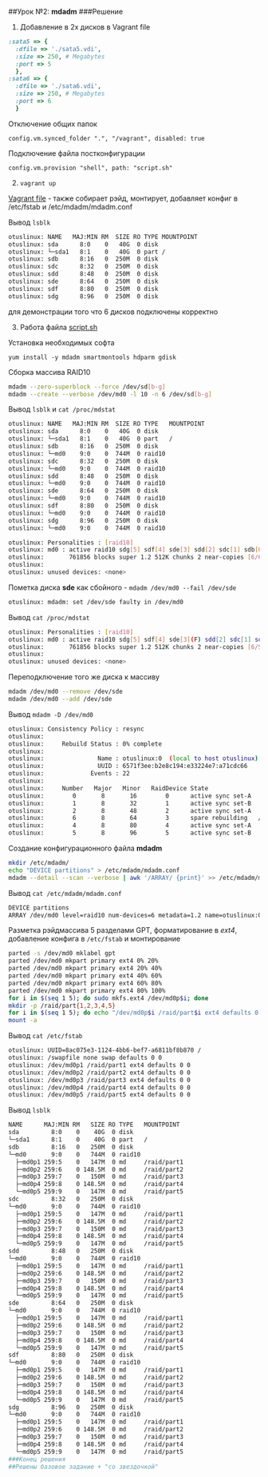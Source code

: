 ##Урок №2: **mdadm**
###Решение
1. Добавление в 2х дисков в Vagrant file
```ruby
:sata5 => {
  :dfile => './sata5.vdi',
  :size => 250, # Megabytes
  :port => 5
  },
:sata6 => {
  :dfile => './sata6.vdi',
  :size => 250, # Megabytes
  :port => 6
  }
```
Отключение общих папок

`config.vm.synced_folder ".", "/vagrant", disabled: true`

Подключение файла постконфигурации
 
`config.vm.provision "shell", path: "script.sh"`

2. `vagrant up`

[Vagrant file](Vagrantfile) - также собирает рэйд, монтирует, добавляет конфиг в /etc/fstab и /etc/mdadm/mdadm.conf
  
Вывод `lsblk`
```bash
otuslinux: NAME   MAJ:MIN RM  SIZE RO TYPE MOUNTPOINT
otuslinux: sda      8:0    0   40G  0 disk
otuslinux: └─sda1   8:1    0   40G  0 part /
otuslinux: sdb      8:16   0  250M  0 disk
otuslinux: sdc      8:32   0  250M  0 disk
otuslinux: sdd      8:48   0  250M  0 disk
otuslinux: sde      8:64   0  250M  0 disk
otuslinux: sdf      8:80   0  250M  0 disk
otuslinux: sdg      8:96   0  250M  0 disk
```
для демонстрации того что 6 дисков подключены корректно

3. Работа файла [script.sh](script.sh)

Установка необходимых софта

`yum install -y mdadm smartmontools hdparm gdisk`

Сборка массива RAID10
```bash
mdadm --zero-superblock --force /dev/sd[b-g]
mdadm --create --verbose /dev/md0 -l 10 -n 6 /dev/sd[b-g]
```
Вывод `lsblk` и `cat /proc/mdstat`
```bash
otuslinux: NAME   MAJ:MIN RM  SIZE RO TYPE   MOUNTPOINT
otuslinux: sda      8:0    0   40G  0 disk
otuslinux: └─sda1   8:1    0   40G  0 part   /
otuslinux: sdb      8:16   0  250M  0 disk
otuslinux: └─md0    9:0    0  744M  0 raid10
otuslinux: sdc      8:32   0  250M  0 disk
otuslinux: └─md0    9:0    0  744M  0 raid10
otuslinux: sdd      8:48   0  250M  0 disk
otuslinux: └─md0    9:0    0  744M  0 raid10
otuslinux: sde      8:64   0  250M  0 disk
otuslinux: └─md0    9:0    0  744M  0 raid10
otuslinux: sdf      8:80   0  250M  0 disk
otuslinux: └─md0    9:0    0  744M  0 raid10
otuslinux: sdg      8:96   0  250M  0 disk
otuslinux: └─md0    9:0    0  744M  0 raid10
```
```bash
otuslinux: Personalities : [raid10]
otuslinux: md0 : active raid10 sdg[5] sdf[4] sde[3] sdd[2] sdc[1] sdb[0]
otuslinux:       761856 blocks super 1.2 512K chunks 2 near-copies [6/6] [UUUUUU]
otuslinux:
otuslinux: unused devices: <none>
```
Пометка диска **sde** как сбойного - `mdadm /dev/md0 --fail /dev/sde`
```bash
otuslinux: mdadm: set /dev/sde faulty in /dev/md0
```
Вывод `cat /proc/mdstat`
```bash
otuslinux: Personalities : [raid10]
otuslinux: md0 : active raid10 sdg[5] sdf[4] sde[3](F) sdd[2] sdc[1] sdb[0]
otuslinux:       761856 blocks super 1.2 512K chunks 2 near-copies [6/5] [UUU_UU]
otuslinux:
otuslinux: unused devices: <none>
```
Переподключение того же диска к массиву
```bash
mdadm /dev/md0 --remove /dev/sde
mdadm /dev/md0 --add /dev/sde
```
Вывод `mdadm -D /dev/md0`
```bash
otuslinux: Consistency Policy : resync
otuslinux:
otuslinux:     Rebuild Status : 0% complete
otuslinux:
otuslinux:               Name : otuslinux:0  (local to host otuslinux)
otuslinux:               UUID : 6571f3ee:b2e8c194:e33224e7:a71cdc66
otuslinux:             Events : 22
otuslinux:
otuslinux:     Number   Major   Minor   RaidDevice State
otuslinux:        0       8       16        0      active sync set-A   /dev/sdb
otuslinux:        1       8       32        1      active sync set-B   /dev/sdc
otuslinux:        2       8       48        2      active sync set-A   /dev/sdd
otuslinux:        6       8       64        3      spare rebuilding   /dev/sde
otuslinux:        4       8       80        4      active sync set-A   /dev/sdf
otuslinux:        5       8       96        5      active sync set-B   /dev/sdg
```
Создание конфигурационного файла **mdadm**
```bash
mkdir /etc/mdadm/
echo "DEVICE partitions" > /etc/mdadm/mdadm.conf
mdadm --detail --scan --verbose | awk '/ARRAY/ {print}' >> /etc/mdadm/mdadm.conf
```
Вывод `cat /etc/mdadm/mdadm.conf`
```bash
DEVICE partitions
ARRAY /dev/md0 level=raid10 num-devices=6 metadata=1.2 name=otuslinux:0 UUID=6571f3ee:b2e8c194:e33224e7:a71cdc66
```
Разметка рэйдмассива 5 разделами GPT, форматирование в *ext4*, добавление конфига в `/etc/fstab` и монтирование
```bash
parted -s /dev/md0 mklabel gpt
parted /dev/md0 mkpart primary ext4 0% 20%
parted /dev/md0 mkpart primary ext4 20% 40%
parted /dev/md0 mkpart primary ext4 40% 60%
parted /dev/md0 mkpart primary ext4 60% 80%
parted /dev/md0 mkpart primary ext4 80% 100%
for i in $(seq 1 5); do sudo mkfs.ext4 /dev/md0p$i; done
mkdir -p /raid/part{1,2,3,4,5}
for i in $(seq 1 5); do echo "/dev/md0p$i /raid/part$i ext4 defaults 0 0" >> /etc/fstab; done
mount -a
```
Вывод `cat /etc/fstab`
```bash
otuslinux: UUID=8ac075e3-1124-4bb6-bef7-a6811bf8b870 /                       xfs     defaults        0 0
otuslinux: /swapfile none swap defaults 0 0
otuslinux: /dev/md0p1 /raid/part1 ext4 defaults 0 0
otuslinux: /dev/md0p2 /raid/part2 ext4 defaults 0 0
otuslinux: /dev/md0p3 /raid/part3 ext4 defaults 0 0
otuslinux: /dev/md0p4 /raid/part4 ext4 defaults 0 0
otuslinux: /dev/md0p5 /raid/part5 ext4 defaults 0 0
```
Вывод `lsblk`
```bash
NAME      MAJ:MIN RM   SIZE RO TYPE   MOUNTPOINT
sda         8:0    0    40G  0 disk
└─sda1      8:1    0    40G  0 part   /
sdb         8:16   0   250M  0 disk
└─md0       9:0    0   744M  0 raid10
  ├─md0p1 259:5    0   147M  0 md     /raid/part1
  ├─md0p2 259:6    0 148.5M  0 md     /raid/part2
  ├─md0p3 259:7    0   150M  0 md     /raid/part3
  ├─md0p4 259:8    0 148.5M  0 md     /raid/part4
  └─md0p5 259:9    0   147M  0 md     /raid/part5
sdc         8:32   0   250M  0 disk
└─md0       9:0    0   744M  0 raid10
  ├─md0p1 259:5    0   147M  0 md     /raid/part1
  ├─md0p2 259:6    0 148.5M  0 md     /raid/part2
  ├─md0p3 259:7    0   150M  0 md     /raid/part3
  ├─md0p4 259:8    0 148.5M  0 md     /raid/part4
  └─md0p5 259:9    0   147M  0 md     /raid/part5
sdd         8:48   0   250M  0 disk
└─md0       9:0    0   744M  0 raid10
  ├─md0p1 259:5    0   147M  0 md     /raid/part1
  ├─md0p2 259:6    0 148.5M  0 md     /raid/part2
  ├─md0p3 259:7    0   150M  0 md     /raid/part3
  ├─md0p4 259:8    0 148.5M  0 md     /raid/part4
  └─md0p5 259:9    0   147M  0 md     /raid/part5
sde         8:64   0   250M  0 disk
└─md0       9:0    0   744M  0 raid10
  ├─md0p1 259:5    0   147M  0 md     /raid/part1
  ├─md0p2 259:6    0 148.5M  0 md     /raid/part2
  ├─md0p3 259:7    0   150M  0 md     /raid/part3
  ├─md0p4 259:8    0 148.5M  0 md     /raid/part4
  └─md0p5 259:9    0   147M  0 md     /raid/part5
sdf         8:80   0   250M  0 disk
└─md0       9:0    0   744M  0 raid10
  ├─md0p1 259:5    0   147M  0 md     /raid/part1
  ├─md0p2 259:6    0 148.5M  0 md     /raid/part2
  ├─md0p3 259:7    0   150M  0 md     /raid/part3
  ├─md0p4 259:8    0 148.5M  0 md     /raid/part4
  └─md0p5 259:9    0   147M  0 md     /raid/part5
sdg         8:96   0   250M  0 disk
└─md0       9:0    0   744M  0 raid10
  ├─md0p1 259:5    0   147M  0 md     /raid/part1
  ├─md0p2 259:6    0 148.5M  0 md     /raid/part2
  ├─md0p3 259:7    0   150M  0 md     /raid/part3
  ├─md0p4 259:8    0 148.5M  0 md     /raid/part4
  └─md0p5 259:9    0   147M  0 md     /raid/part5
###Конец решения
##Решены базовое задание + "со звездочкой"
